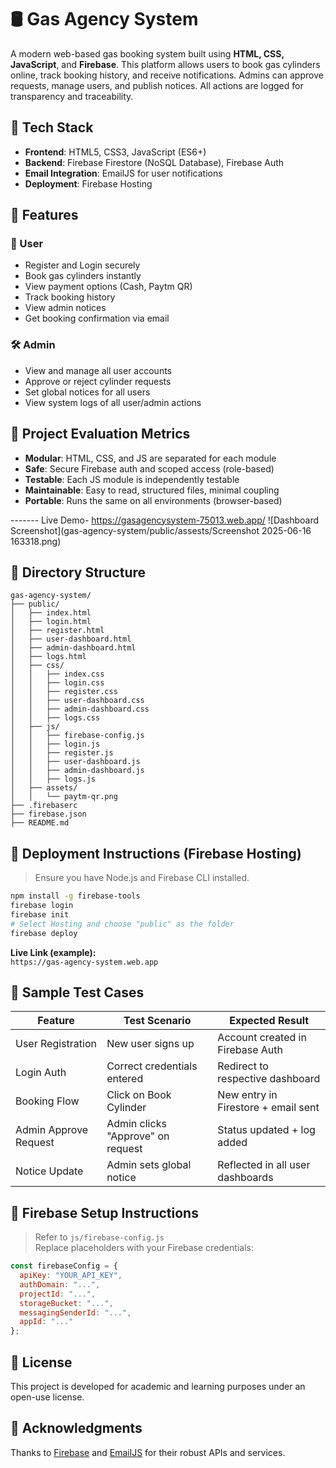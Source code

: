 # 🛢️ Gas Agency System

A modern web-based gas booking system built using **HTML, CSS, JavaScript**, and **Firebase**. This platform allows users to book gas cylinders online, track booking history, and receive notifications. Admins can approve requests, manage users, and publish notices. All actions are logged for transparency and traceability.

## 🔧 Tech Stack

- **Frontend**: HTML5, CSS3, JavaScript (ES6+)
- **Backend**: Firebase Firestore (NoSQL Database), Firebase Auth
- **Email Integration**: EmailJS for user notifications
- **Deployment**: Firebase Hosting

## 📌 Features

### 👤 User
- Register and Login securely
- Book gas cylinders instantly
- View payment options (Cash, Paytm QR)
- Track booking history
- View admin notices
- Get booking confirmation via email

### 🛠️ Admin
- View and manage all user accounts
- Approve or reject cylinder requests
- Set global notices for all users
- View system logs of all user/admin actions

## 🧪 Project Evaluation Metrics

- **Modular**: HTML, CSS, and JS are separated for each module
- **Safe**: Secure Firebase auth and scoped access (role-based)
- **Testable**: Each JS module is independently testable
- **Maintainable**: Easy to read, structured files, minimal coupling
- **Portable**: Runs the same on all environments (browser-based)

------- Live Demo- https://gasagencysystem-75013.web.app/
![Dashboard Screenshot](gas-agency-system/public/assests/Screenshot 2025-06-16 163318.png)


## 📁 Directory Structure

```
gas-agency-system/
├── public/
│   ├── index.html
│   ├── login.html
│   ├── register.html
│   ├── user-dashboard.html
│   ├── admin-dashboard.html
│   ├── logs.html
│   ├── css/
│   │   ├── index.css
│   │   ├── login.css
│   │   ├── register.css
│   │   ├── user-dashboard.css
│   │   ├── admin-dashboard.css
│   │   ├── logs.css
│   ├── js/
│   │   ├── firebase-config.js
│   │   ├── login.js
│   │   ├── register.js
│   │   ├── user-dashboard.js
│   │   ├── admin-dashboard.js
│   │   ├── logs.js
│   ├── assets/
│   │   └── paytm-qr.png
├── .firebaserc
├── firebase.json
├── README.md
```

## 🚀 Deployment Instructions (Firebase Hosting)

> Ensure you have Node.js and Firebase CLI installed.

```bash
npm install -g firebase-tools
firebase login
firebase init
# Select Hosting and choose "public" as the folder
firebase deploy
```

**Live Link (example):**  
`https://gas-agency-system.web.app`

## 🧪 Sample Test Cases

| Feature                | Test Scenario                           | Expected Result                        |
|------------------------|-----------------------------------------|----------------------------------------|
| User Registration      | New user signs up                       | Account created in Firebase Auth       |
| Login Auth             | Correct credentials entered             | Redirect to respective dashboard       |
| Booking Flow           | Click on Book Cylinder                  | New entry in Firestore + email sent    |
| Admin Approve Request  | Admin clicks "Approve" on request       | Status updated + log added             |
| Notice Update          | Admin sets global notice                | Reflected in all user dashboards       |

## 🔐 Firebase Setup Instructions

> Refer to `js/firebase-config.js`  
Replace placeholders with your Firebase credentials:

```js
const firebaseConfig = {
  apiKey: "YOUR_API_KEY",
  authDomain: "...",
  projectId: "...",
  storageBucket: "...",
  messagingSenderId: "...",
  appId: "..."
};
```

## 📝 License

This project is developed for academic and learning purposes under an open-use license.

## 🙌 Acknowledgments

Thanks to [Firebase](https://firebase.google.com/) and [EmailJS](https://www.emailjs.com/) for their robust APIs and services.
